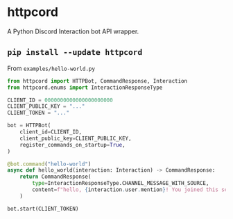 # httpcord
A Python Discord Interaction bot API wrapper.

## `pip install --update httpcord`

From `examples/hello-world.py`
```py
from httpcord import HTTPBot, CommandResponse, Interaction
from httpcord.enums import InteractionResponseType

CLIENT_ID = 0000000000000000000000
CLIENT_PUBLIC_KEY = "..."
CLIENT_TOKEN = "..."

bot = HTTPBot(
    client_id=CLIENT_ID,
    client_public_key=CLIENT_PUBLIC_KEY,
    register_commands_on_startup=True,
)

@bot.command("hello-world")
async def hello_world(interaction: Interaction) -> CommandResponse:
    return CommandResponse(
        type=InteractionResponseType.CHANNEL_MESSAGE_WITH_SOURCE,
        content=f"hello, {interaction.user.mention}! You joined this server at <t:{int(interaction.user.joined_at.timestamp())}:F>.",
    )

bot.start(CLIENT_TOKEN)
```